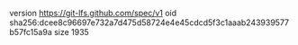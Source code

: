 version https://git-lfs.github.com/spec/v1
oid sha256:dcee8c96697e732a7d475d58724e4e45cdcd5f3c1aaab243939577b57fc15a9a
size 1935

